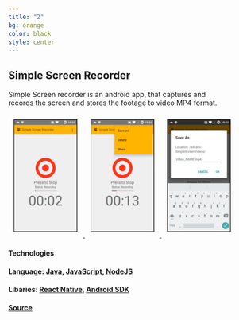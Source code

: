 ```yaml
---
title: "2"
bg: orange
color: black
style: center
---
```

## Simple Screen Recorder
Simple Screen recorder is an android app, that captures and   
records the screen and stores the footage to video MP4 format.   

<div>
<a href="screens/simple2.png">
<img src="screens/simple2.png" style="border:1px solid black; margin:.8em; width:25%; height:25%" />
</a>
<a href="screens/simple3.png">
<img src="screens/simple3.png" style="border:1px solid black; margin:.8em; width:25%; height:25%" />
</a>
<a href="screens/simple4.png">
<img src="screens/simple4.png" style="border:1px solid black; margin:.8em; width:25%; height:25%" />
</a>
</div>   


#### **Technologies**     

#### **Language:** [Java](https://www.oracle.com/java/index.html), [JavaScript](https://www.javascript.com), [NodeJS](https://nodejs.org/)        


#### **Libaries**: [React Native](https://facebook.github.io/react-native/), [Android SDK](https://developer.android.com/studio/index.html)          

#### [Source](https://github.com/MisterTerrific/simple-screen-recorder-js)    

